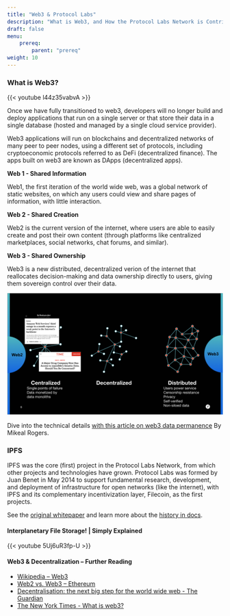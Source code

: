 ```yaml
---
title: "Web3 & Protocol Labs"
description: "What is Web3, and How the Protocol Labs Network is Contributing"
draft: false
menu:
    prereq:
        parent: "prereq"
weight: 10
---
```


### What is Web3?

{{< youtube l44z35vabvA >}}

Once we have fully transitioned to web3, developers will no longer build and deploy applications that run on a single server or that store their data in a single database (hosted and managed by a single cloud service provider).

Web3 applications will run on blockchains and decentralized networks of many peer to peer nodes, using a different set of protocols, including cryptoeconomic protocols referred to as DeFi (decentralized finance). The apps built on web3 are known as DApps (decentralized apps).

**Web 1 - Shared Information**

Web1, the first iteration of the world wide web, was a global network of static websites, on which any users could view and share pages of information, with little interaction.

**Web 2 - Shared Creation**

Web2 is the current version of the internet, where users are able to easily create and post their own content (through platforms like centralized marketplaces, social networks, chat forums, and similar).

**Web 3 - Shared Ownership**

Web3 is a new distributed, decentralized verion of the internet that reallocates decision-making and data ownership directly to users, giving them sovereign control over their data.

![Decentralized and Distributed](media.png)

Dive into the technical details [with this article on web3 data permanence](https://mikeal.notion.site/web3-data-permanence-0230072b594748ed9aa0c71ad331f289) By Mikeal Rogers.

### IPFS

IPFS was the core (first) project in the Protocol Labs Network, from which other projects and technologies have grown. Protocol Labs was formed by Juan Benet in May 2014 to support fundamental research, development, and deployment of infrastructure for open networks (like the internet), with IPFS and its complementary incentivization layer, Filecoin, as the first projects.

See the [original whitepaper](https://ipfs.io/ipfs/QmR7GSQM93Cx5eAg6a6yRzNde1FQv7uL6X1o4k7zrJa3LX/ipfs.draft3.pdf) and learn more about the [history in docs](https://docs.ipfs.io/project/history/#a-p2p-summer-1999-2003).

#### Interplanetary File Storage! | Simply Explained

{{< youtube 5Uj6uR3fp-U >}}

#### Web3 & Decentralization – Further Reading

* [Wikipedia – Web3](https://en.wikipedia.org/wiki/Web3)
* [Web2 vs. Web3 – Ethereum](https://ethereum.org/en/developers/docs/web2-vs-web3/)
* [Decentralisation: the next big step for the world wide web - The Guardian](https://www.theguardian.com/technology/2018/sep/08/decentralisation-next-big-step-for-the-world-wide-web-dweb-data-internet-censorship-brewster-kahle)
* [The New York Times - What  is web3?](https://www.nytimes.com/interactive/2022/03/18/technology/web3-definition-internet.html)
